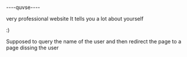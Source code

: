 ----quvse----


very professional website
It tells you a lot about  yourself

:)

Supposed to query the name of the user and then redirect the page to a page dissing the user
